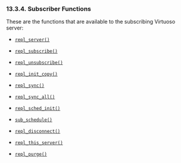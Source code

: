 <div id="subscriberfunctions" class="section">

<div class="titlepage">

<div>

<div>

### 13.3.4. Subscriber Functions

</div>

</div>

</div>

These are the functions that are available to the subscribing Virtuoso
server:

<div class="itemizedlist">

- <a href="fn_repl_server.html" class="link" title="REPL_SERVER"><code
  class="function">repl_server()</code></a>

- <a href="fn_repl_subscribe.html" class="link"
  title="REPL_SUBSCRIBE"><code
  class="function">repl_subscribe()</code></a>

- <a href="fn_repl_unsubscribe.html" class="link"
  title="REPL_UNSUBSCRIBE"><code
  class="function">repl_unsubscribe()</code></a>

- <a href="fn_repl_init_copy.html" class="link"
  title="REPL_INIT_COPY"><code
  class="function">repl_init_copy()</code></a>

- <a href="fn_repl_sync.html" class="link" title="repl_sync"><code
  class="function">repl_sync()</code></a>

- <a href="fn_repl_sync_all.html" class="link" title="repl_sync_all"><code
  class="function">repl_sync_all()</code></a>

- <a href="fn_repl_sched_init.html" class="link"
  title="REPL_SCHED_INIT"><code
  class="function">repl_sched_init()</code></a>

- <a href="fn_sub_schedule.html" class="link" title="sub_schedule"><code
  class="function">sub_schedule()</code></a>

- <a href="fn_repl_disconnect.html" class="link"
  title="repl_disconnect"><code
  class="function">repl_disconnect()</code></a>

- <a href="fn_repl_this_server.html" class="link"
  title="repl_this_server"><code
  class="function">repl_this_server()</code></a>

- <a href="fn_repl_purge.html" class="link" title="repl_purge"><code
  class="function">repl_purge()</code></a>

</div>

</div>
